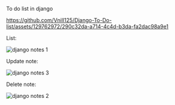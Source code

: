 To do list in django


https://github.com/Vnill125/Django-To-Do-list/assets/129762972/290c32da-a714-4c4d-b3da-fa2dac98a9e1




List:

![django notes 1](https://github.com/Vnill125/Django-To-Do-list/assets/129762972/827f3152-8f2c-4999-b158-217fba99017c)

Update note:

![django notes 3](https://github.com/Vnill125/Django-To-Do-list/assets/129762972/793df57a-b4bd-43be-9b66-68529354c83f)

Delete note:

![django notes 2](https://github.com/Vnill125/Django-To-Do-list/assets/129762972/3e1b6bea-afe5-4f87-a719-971cc3b574bb)
